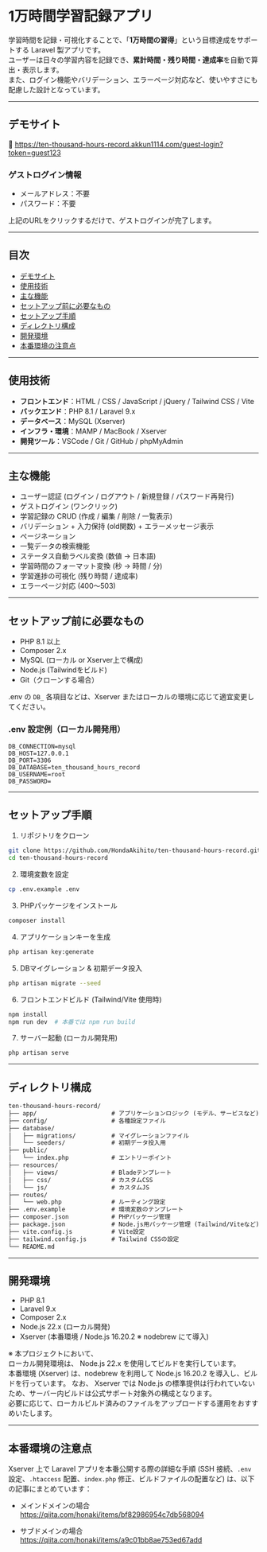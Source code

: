 # 1万時間学習記録アプリ

学習時間を記録・可視化することで、「**1万時間の習得**」という目標達成をサポートする Laravel 製アプリです。  
ユーザーは日々の学習内容を記録でき、**累計時間・残り時間・達成率**を自動で算出・表示します。  
また、ログイン機能やバリデーション、エラーページ対応など、使いやすさにも配慮した設計となっています。

---

## デモサイト

🔗 https://ten-thousand-hours-record.akkun1114.com/guest-login?token=guest123

### ゲストログイン情報
- メールアドレス：不要
- パスワード：不要

上記のURLをクリックするだけで、ゲストログインが完了します。

---

## 目次

- [デモサイト](#デモサイト)
- [使用技術](#使用技術)
- [主な機能](#主な機能)
- [セットアップ前に必要なもの](#セットアップ前に必要なもの)
- [セットアップ手順](#セットアップ手順)
- [ディレクトリ構成](#ディレクトリ構成)
- [開発環境](#開発環境)
- [本番環境の注意点](#本番環境の注意点)
  
---

## 使用技術

- **フロントエンド**：HTML / CSS / JavaScript / jQuery / Tailwind CSS / Vite
- **バックエンド**：PHP 8.1 / Laravel 9.x  
- **データベース**：MySQL (Xserver)  
- **インフラ・環境**：MAMP / MacBook / Xserver  
- **開発ツール**：VSCode / Git / GitHub / phpMyAdmin  

---

## 主な機能

- ユーザー認証 (ログイン / ログアウト / 新規登録 / パスワード再発行)
- ゲストログイン (ワンクリック)
- 学習記録の CRUD (作成 / 編集 / 削除 / 一覧表示)
- バリデーション + 入力保持 (old関数) + エラーメッセージ表示
- ページネーション
- 一覧データの検索機能
- ステータス自動ラベル変換 (数値 → 日本語)
- 学習時間のフォーマット変換 (秒 → 時間 / 分)
- 学習進捗の可視化 (残り時間 / 達成率)
- エラーページ対応 (400〜503)

---

## セットアップ前に必要なもの

- PHP 8.1 以上
- Composer 2.x
- MySQL (ローカル or Xserver上で構成)
- Node.js (Tailwindをビルド)
- Git（クローンする場合）

.env の `DB_` 各項目などは、Xserver またはローカルの環境に応じて適宜変更してください。

### .env 設定例（ローカル開発用）

```env
DB_CONNECTION=mysql
DB_HOST=127.0.0.1
DB_PORT=3306
DB_DATABASE=ten_thousand_hours_record
DB_USERNAME=root
DB_PASSWORD=
```

---

## セットアップ手順

1. リポジトリをクローン
```bash
git clone https://github.com/HondaAkihito/ten-thousand-hours-record.git
cd ten-thousand-hours-record
```
2. 環境変数を設定
```bash
cp .env.example .env
```
3. PHPパッケージをインストール
```bash
composer install
```
4. アプリケーションキーを生成
```bash
php artisan key:generate
```
5. DBマイグレーション & 初期データ投入
```bash
php artisan migrate --seed
```
6. フロントエンドビルド (Tailwind/Vite 使用時)
```bash
npm install
npm run dev  # 本番では npm run build
```
7. サーバー起動 (ローカル開発用)
```bash
php artisan serve
```

---

## ディレクトリ構成

```txt
ten-thousand-hours-record/
├── app/                     # アプリケーションロジック (モデル、サービスなど)
├── config/                  # 各種設定ファイル
├── database/
│   ├── migrations/          # マイグレーションファイル
│   └── seeders/             # 初期データ投入用
├── public/
│   └── index.php            # エントリーポイント
├── resources/
│   ├── views/               # Bladeテンプレート
│   ├── css/                 # カスタムCSS
│   └── js/                  # カスタムJS
├── routes/
│   └── web.php              # ルーティング設定
├── .env.example             # 環境変数のテンプレート
├── composer.json            # PHPパッケージ管理
├── package.json             # Node.js用パッケージ管理 (Tailwind/Viteなど)
├── vite.config.js           # Vite設定
├── tailwind.config.js       # Tailwind CSSの設定
└── README.md
```

---

## 開発環境

- PHP 8.1
- Laravel 9.x
- Composer 2.x
- Node.js 22.x (ローカル開発)
- Xserver (本番環境 / Node.js 16.20.2 ※ nodebrew にて導入)

※ 本プロジェクトにおいて、  
ローカル開発環境は、 Node.js 22.x を使用してビルドを実行しています。  
本番環境 (Xserver) は、nodebrew を利用して Node.js 16.20.2 を導入し、ビルドを行っています。
なお、 Xserver では Node.js の標準提供は行われていないため、サーバー内ビルドは公式サポート対象外の構成となります。  
必要に応じて、ローカルビルド済みのファイルをアップロードする運用をおすすめいたします。

---

## 本番環境の注意点

Xserver 上で Laravel アプリを本番公開する際の詳細な手順 (SSH 接続、`.env` 設定、`.htaccess` 配置、`index.php` 修正、ビルドファイルの配置など) は、以下の記事にまとめています：

- メインドメインの場合  
  https://qiita.com/honaki/items/bf82986954c7db568094

- サブドメインの場合  
  https://qiita.com/honaki/items/a9c01bb8ae753ed67add
